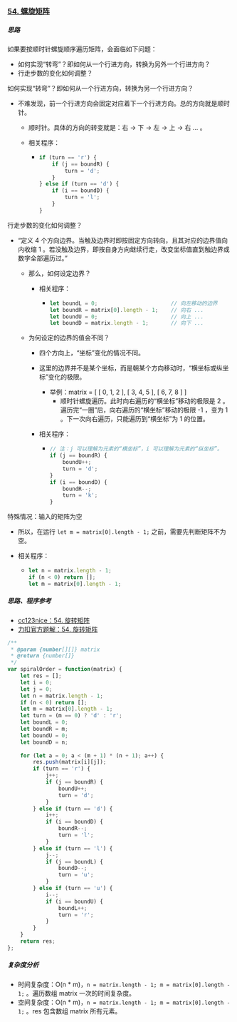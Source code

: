 ### [54. 螺旋矩阵](https://leetcode-cn.com/problems/spiral-matrix/)

##### 思路

如果要按顺时针螺旋顺序遍历矩阵，会面临如下问题：

* 如何实现“转弯”？即如何从一个行进方向，转换为另外一个行进方向？
* 行走步数的变化如何调整？



如何实现“转弯”？即如何从一个行进方向，转换为另一个行进方向？

* 不难发现，前一个行进方向会固定对应着下一个行进方向。总的方向就是顺时针。

  * 顺时针。具体的方向的转变就是：右 -> 下 -> 左 -> 上 -> 右 ... 。

  * 相关程序：

    * ```javascript
      if (turn == 'r') {
          if (j == boundR) {
              turn = 'd';
          }
      } else if (turn == 'd') {
          if (i == boundD) {
              turn = 'l';
          }
      }
      ```



行走步数的变化如何调整？

* “定义 4 个方向边界。当触及边界时即按固定方向转向，且其对应的边界值向内收缩 1 。若没触及边界，即按自身方向继续行走，改变坐标值直到触边界或数字全部遍历过。”

  * 那么，如何设定边界？

    * 相关程序：

      * ```javascript
        let boundL = 0;                       // 向左移动的边界
        let boundR = matrix[0].length - 1;    // 向右 ...
        let boundU = 0;                       // 向上 ...
        let boundD = matrix.length - 1;       // 向下 ...
        ```

  * 为何设定的边界的值会不同？

    * 四个方向上，“坐标”变化的情况不同。

    * 这里的边界并不是某个坐标，而是朝某个方向移动时，“横坐标或纵坐标”变化的极限。

      * 举例：matrix = [ [ 0, 1, 2 ], [ 3, 4, 5 ], [ 6, 7, 8 ] ]
        * 顺时针螺旋遍历。此时向右遍历的“横坐标”移动的极限是 2 。遍历完“一圈”后，向右遍历的“横坐标”移动的极限 -1 ，变为 1 。下一次向右遍历，只能遍历到“横坐标”为 1 的位置。

    * 相关程序：

      * ```javascript
        // 注：j 可以理解为元素的“横坐标”，i 可以理解为元素的“纵坐标”。
        if (j == boundR) {
            boundU++;
            turn = 'd';
        }
        if (i == boundD) {
            boundR--;
            turn = 'k';
        }
        ```



特殊情况：输入的矩阵为空

* 所以，在运行 `let m = matrix[0].length - 1;` 之前，需要先判断矩阵不为空。

* 相关程序：

  * ```javascript
    let n = matrix.length - 1;
    if (n < 0) return [];
    let m = matrix[0].length - 1;
    ```



##### 思路、程序参考

* [cc123nice：54. 旋转矩阵](https://leetcode-cn.com/problems/spiral-matrix/solution/luo-xuan-ju-zhen-ji-yi-li-jie-92100-by-caifeng123/)
* [力扣官方题解：54. 旋转矩阵](https://leetcode-cn.com/problems/spiral-matrix/solution/luo-xuan-ju-zhen-by-leetcode-solution/)



```javascript
/**
 * @param {number[][]} matrix
 * @return {number[]}
 */
var spiralOrder = function(matrix) {
    let res = [];
    let i = 0;
    let j = 0;
    let n = matrix.length - 1;
    if (n < 0) return [];
    let m = matrix[0].length - 1;
    let turn = (m == 0) ? 'd' : 'r';
    let boundL = 0;
    let boundR = m;
    let boundU = 0;
    let boundD = n;
    
    for (let a = 0; a < (m + 1) * (n + 1); a++) {
        res.push(matrix[i][j]);
        if (turn == 'r') {
            j++;
            if (j == boundR) {
                boundU++;
                turn = 'd';
            }
        } else if (turn == 'd') {
            i++;
            if (i == boundD) {
                boundR--;
                turn = 'l';
            }
        } else if (turn == 'l') {
            j--;
            if (j == boundL) {
                boundD--;
                turn = 'u';
            }
        } else if (turn == 'u') {
            i--;
            if (i == boundU) {
                boundL++;
                turn = 'r';
            }
        }
    }
    return res;
};
```



##### 复杂度分析

* 时间复杂度：O(n * m)，`n = matrix.length - 1; m = matrix[0].length - 1;` 。遍历数组 matrix 一次的时间复杂度。
* 空间复杂度：O(n * m)，`n = matrix.length - 1; m = matrix[0].length - 1;` 。res 包含数组 matrix 所有元素。